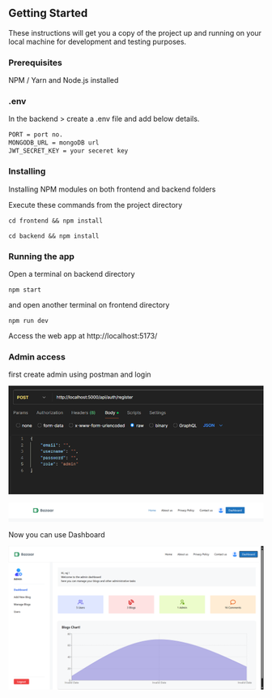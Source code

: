 ## Getting Started

These instructions will get you a copy of the project up and running on your local machine for development and testing purposes.

### Prerequisites

NPM / Yarn and Node.js installed

### .env

In the backend > create a .env file and add below details.

```
PORT = port no.
MONGODB_URL = mongoDB url
JWT_SECRET_KEY = your seceret key

```

### Installing

Installing NPM modules on both frontend and backend folders

Execute these commands from the project directory

```
cd frontend && npm install
```

```
cd backend && npm install
```

### Running the app

Open a terminal on backend directory

```
npm start
```

and open another terminal on frontend directory

```
npm run dev
```

Access the web app at http://localhost:5173/

### Admin access

first create admin using postman and login

![alt text]({E30B0381-FEA4-4DBD-A321-51A3589CB2B6}.png)

![alt text]({78CFE38D-CA5D-43E5-826E-08540AC2E5EF}.png)

Now you can use Dashboard

![alt text]({24A269EA-ADD1-4D0D-8D7D-A4057ED01DCC}.png)